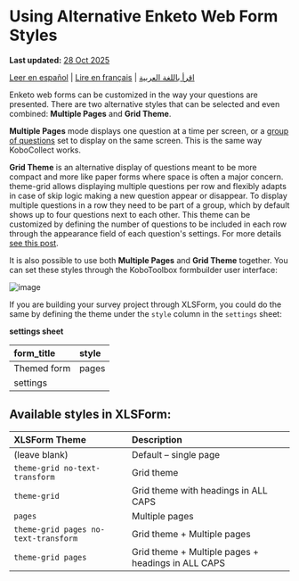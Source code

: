 # Using Alternative Enketo Web Form Styles
**Last updated:** <a href="https://github.com/kobotoolbox/docs/blob/c8c238efa59b04f403f13c150b018e1807c66d5c/source/alternative_enketo.md" class="reference">28 Oct 2025</a>

<a href="es/alternative_enketo.html">Leer en español</a> | <a href="fr/alternative_enketo.html">Lire en français</a> | <a href="ar/alternative_enketo.html">اقرأ باللغة العربية</a>

Enketo web forms can be customized in the way your questions are presented.
There are two alternative styles that can be selected and even combined:
**Multiple Pages** and **Grid Theme**.

**Multiple Pages** mode displays one question at a time per screen, or a [group
of questions](group_repeat.md) set to display on the same screen. This is the same way
KoboCollect works.

**Grid Theme** is an alternative display of questions meant to be more compact
and more like paper forms where space is often a major concern. theme-grid
allows displaying multiple questions per row and flexibly adapts in case of skip
logic making a new question appear or disappear. To display multiple questions
in a row they need to be part of a group, which by default shows up to four
questions next to each other. This theme can be customized by defining the
number of questions to be included in each row through the appearance field of
each question's settings. For more details
[see this post](https://blog.enketo.org/gorgeous-grid).

It is also possible to use both **Multiple Pages** and **Grid Theme** together.
You can set these styles through the KoboToolbox formbuilder user interface:

![image](/images/alternative_enketo/multiple_grid.gif)

If you are building your survey project through XLSForm, you could do the same
by defining the theme under the `style` column in the `settings` sheet:

**settings sheet**

| form_title  | style |
| :---------- | :---- |
| Themed form | pages |
| settings |

## Available styles in XLSForm:

| XLSForm Theme                        | Description                                        |
| :----------------------------------- | :------------------------------------------------- |
| (leave blank)                        | Default – single page                              |
| `theme-grid no-text-transform`       | Grid theme                                         |
| `theme-grid`                         | Grid theme with headings in ALL CAPS               |
| `pages`                              | Multiple pages                                     |
| `theme-grid pages no-text-transform` | Grid theme + Multiple pages                        |
| `theme-grid pages`                   | Grid theme + Multiple pages + headings in ALL CAPS |
